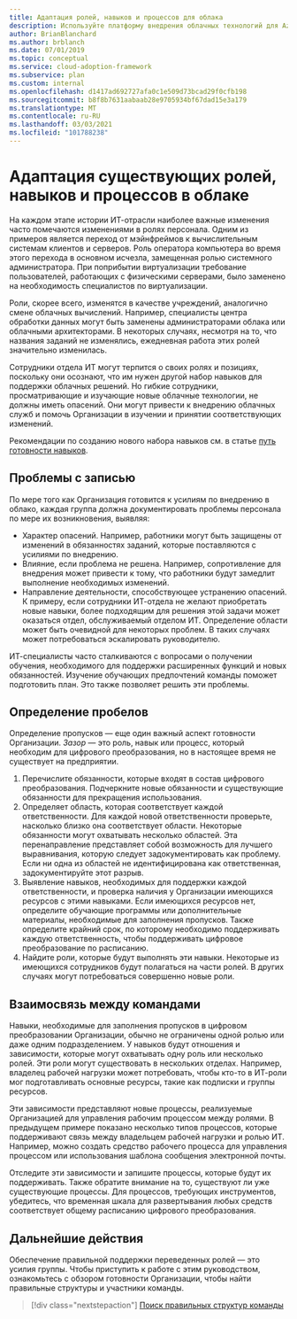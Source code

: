 ```yaml
---
title: Адаптация ролей, навыков и процессов для облака
description: Используйте платформу внедрения облачных технологий для Azure, чтобы научиться адаптировать существующие роли, навыки и процессы по мере того, как ваша организация выполняет смену облачных вычислений.
author: BrianBlanchard
ms.author: brblanch
ms.date: 07/01/2019
ms.topic: conceptual
ms.service: cloud-adoption-framework
ms.subservice: plan
ms.custom: internal
ms.openlocfilehash: d1417ad692727afa0c1e509d73bcad29f0cfb198
ms.sourcegitcommit: b8f8b7631aabaab28e9705934bf67dad15e3a179
ms.translationtype: MT
ms.contentlocale: ru-RU
ms.lasthandoff: 03/03/2021
ms.locfileid: "101788238"
---
```

# <a name="adapt-existing-roles-skills-and-processes-for-the-cloud"></a>Адаптация существующих ролей, навыков и процессов в облаке

На каждом этапе истории ИТ-отрасли наиболее важные изменения часто помечаются изменениями в ролях персонала. Одним из примеров является переход от мэйнфреймов к вычислительным системам клиентов и серверов. Роль оператора компьютера во время этого перехода в основном исчезла, замещенная ролью системного администратора. При поприбытии виртуализации требование пользователей, работающих с физическими серверами, было заменено на необходимость специалистов по виртуализации.

Роли, скорее всего, изменятся в качестве учреждений, аналогично смене облачных вычислений. Например, специалисты центра обработки данных могут быть заменены администраторами облака или облачными архитекторами. В некоторых случаях, несмотря на то, что названия заданий не изменялись, ежедневная работа этих ролей значительно изменилась.

Сотрудники отдела ИТ могут терпится о своих ролях и позициях, поскольку они осознают, что им нужен другой набор навыков для поддержки облачных решений. Но гибкие сотрудники, просматривающие и изучающие новые облачные технологии, не должны иметь опасений. Они могут привести к внедрению облачных служб и помочь Организации в изучении и принятии соответствующих изменений.

Рекомендации по созданию нового набора навыков см. в статье [путь готовности навыков](./suggested-skills.md).

## <a name="capture-concerns"></a>Проблемы с записью

По мере того как Организация готовится к усилиям по внедрению в облако, каждая группа должна документировать проблемы персонала по мере их возникновения, выявляя:

- Характер опасений. Например, работники могут быть защищены от изменений в обязанностях заданий, которые поставляются с усилиями по внедрению.
- Влияние, если проблема не решена. Например, сопротивление для внедрения может привести к тому, что работники будут замедлит выполнение необходимых изменений.
- Направление деятельности, способствующее устранению опасений. К примеру, если сотрудники ИТ-отдела не желают приобретать новые навыки, более подходящим для решения этой задачи может оказаться отдел, обслуживаемый отделом ИТ. Определение области может быть очевидной для некоторых проблем. В таких случаях может потребоваться эскалировать руководителю.

ИТ-специалисты часто сталкиваются с вопросами о получении обучения, необходимого для поддержки расширенных функций и новых обязанностей. Изучение обучающих предпочтений команды поможет подготовить план. Это также позволяет решить эти проблемы.

## <a name="identify-gaps"></a>Определение пробелов

Определение пропусков — еще один важный аспект готовности Организации. *Зазор* — это роль, навык или процесс, который необходим для цифрового преобразования, но в настоящее время не существует на предприятии.

1. Перечислите обязанности, которые входят в состав цифрового преобразования. Подчеркните новые обязанности и существующие обязанности для прекращения использования.
1. Определяет область, которая соответствует каждой ответственности. Для каждой новой ответственности проверьте, насколько близко она соответствует области. Некоторые обязанности могут охватывать несколько областей. Эта перенаправление представляет собой возможность для лучшего выравнивания, которую следует задокументировать как проблему. Если ни одна из областей не идентифицирована как ответственная, задокументируйте этот разрыв.
1. Выявление навыков, необходимых для поддержки каждой ответственности, и проверка наличия у Организации имеющихся ресурсов с этими навыками. Если имеющихся ресурсов нет, определите обучающие программы или дополнительные материалы, необходимые для заполнения пропусков. Также определите крайний срок, по которому необходимо поддерживать каждую ответственность, чтобы поддерживать цифровое преобразование по расписанию.
1. Найдите роли, которые будут выполнять эти навыки. Некоторые из имеющихся сотрудников будут полагаться на части ролей. В других случаях могут потребоваться совершенно новые роли.

## <a name="partner-across-teams"></a>Взаимосвязь между командами

Навыки, необходимые для заполнения пропусков в цифровом преобразовании Организации, обычно не ограничены одной ролью или даже одним подразделением. У навыков будут отношения и зависимости, которые могут охватывать одну роль или несколько ролей. Эти роли могут существовать в нескольких отделах. Например, владелец рабочей нагрузки может потребовать, чтобы кто-то в ИТ-роли мог подготавливать основные ресурсы, такие как подписки и группы ресурсов.

Эти зависимости представляют новые процессы, реализуемые Организацией для управления рабочим процессом между ролями. В предыдущем примере показано несколько типов процессов, которые поддерживают связь между владельцем рабочей нагрузки и ролью ИТ. Например, можно создать средство рабочего процесса для управления процессом или использования шаблона сообщения электронной почты.

Отследите эти зависимости и запишите процессы, которые будут их поддерживать. Также обратите внимание на то, существуют ли уже существующие процессы. Для процессов, требующих инструментов, убедитесь, что временная шкала для развертывания любых средств соответствует общему расписанию цифрового преобразования.

## <a name="next-steps"></a>Дальнейшие действия

Обеспечение правильной поддержки переведенных ролей — это усилия группы. Чтобы приступить к работе с этим руководством, ознакомьтесь с обзором готовности Организации, чтобы найти правильные структуры и участники команды.

> [!div class="nextstepaction"]
> [Поиск правильных структур команды](../organize/index.md)
